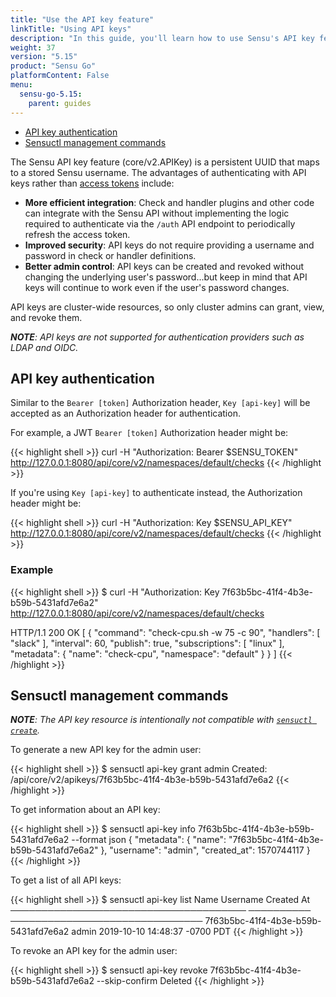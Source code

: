 ```yaml
---
title: "Use the API key feature"
linkTitle: "Using API keys"
description: "In this guide, you'll learn how to use Sensu's API key feature for authentication."
weight: 37
version: "5.15"
product: "Sensu Go"
platformContent: False
menu: 
  sensu-go-5.15:
    parent: guides
---
```



- [API key authentication](#api-key-authentication)
- [Sensuctl management commands](#sensuctl-management-commands)

The Sensu API key feature (core/v2.APIKey) is a persistent UUID that maps to a stored Sensu username. The advantages of authenticating with API keys rather than [access tokens](#authentication-quick-start) include:

- **More efficient integration**: Check and handler plugins and other code can integrate with the Sensu API without implementing the logic required to authenticate via the `/auth` API endpoint to periodically refresh the access token.
- **Improved security**: API keys do not require providing a username and password in check or handler definitions.
- **Better admin control**: API keys can be created and revoked without changing the underlying user's password...but keep in mind that API keys will continue to work even if the user's password changes.

API keys are cluster-wide resources, so only cluster admins can grant, view, and revoke them.

_**NOTE**: API keys are not supported for authentication providers such as LDAP and OIDC._

## API key authentication

Similar to the `Bearer [token]` Authorization header, `Key [api-key]` will be accepted as an Authorization header for authentication.

For example, a JWT `Bearer [token]` Authorization header might be:

{{< highlight shell >}}
curl -H "Authorization: Bearer $SENSU_TOKEN" http://127.0.0.1:8080/api/core/v2/namespaces/default/checks
{{< /highlight >}}

If you're using `Key [api-key]` to authenticate instead, the Authorization header might be:

{{< highlight shell >}}
curl -H "Authorization: Key $SENSU_API_KEY" http://127.0.0.1:8080/api/core/v2/namespaces/default/checks
{{< /highlight >}}

### Example

{{< highlight shell >}}
$ curl -H "Authorization: Key 7f63b5bc-41f4-4b3e-b59b-5431afd7e6a2" http://127.0.0.1:8080/api/core/v2/namespaces/default/checks

HTTP/1.1 200 OK
[
  {
    "command": "check-cpu.sh -w 75 -c 90",
    "handlers": [
      "slack"
    ],
    "interval": 60,
    "publish": true,
    "subscriptions": [
      "linux"
    ],
    "metadata": {
      "name": "check-cpu",
      "namespace": "default"
    }
  }
]
{{< /highlight >}}

## Sensuctl management commands

_**NOTE**: The API key resource is intentionally not compatible with [`sensuctl create`][1]._

To generate a new API key for the admin user:

{{< highlight shell >}}
$ sensuctl api-key grant admin
Created: /api/core/v2/apikeys/7f63b5bc-41f4-4b3e-b59b-5431afd7e6a2
{{< /highlight >}}

To get information about an API key:

{{< highlight shell >}}
$ sensuctl api-key info 7f63b5bc-41f4-4b3e-b59b-5431afd7e6a2 --format json
{
  "metadata": {
    "name": "7f63b5bc-41f4-4b3e-b59b-5431afd7e6a2"
  },
  "username": "admin",
  "created_at": 1570744117
}
{{< /highlight >}}

To get a list of all API keys:

{{< highlight shell >}}
$ sensuctl api-key list
                  Name                   Username            Created At            
 ────────────────────────────────────── ────────── ─────────────────────────────── 
  7f63b5bc-41f4-4b3e-b59b-5431afd7e6a2   admin      2019-10-10 14:48:37 -0700 PDT
{{< /highlight >}}

To revoke an API key for the admin user:

{{< highlight shell >}}
$ sensuctl api-key revoke 7f63b5bc-41f4-4b3e-b59b-5431afd7e6a2 --skip-confirm
Deleted
{{< /highlight >}}



[1]: ../../sensuctl/reference/#creating-resources
[3]: ../../reference/checks/#proxy-requests
[5]: ../../reference/assets
[6]: ../../reference/checks/#proxy-requests
[7]: ../send-slack-alerts/
[install]: ../../installation/install-sensu
[start]: ../../reference/agent#restarting-the-service
[8]: ../../sensuctl/reference
[9]: ../../api/entities
[10]: ../../dashboard/overview
[11]: ../../reference/entities#managing-entity-labels
[12]: ../../reference/tokens
[13]: #registering-the-assets
[14]: #adding-the-subscription
[15]: ../../installation/configuration-management
[16]: https://bonsai.sensu.io/assets/sensu-plugins/sensu-plugins-http
[17]: https://bonsai.sensu.io/assets/sensu/sensu-ruby-runtime
[18]: ../../reference/checks#round-robin-checks

